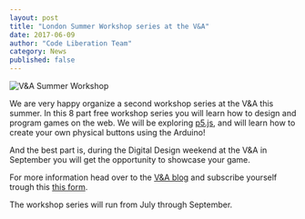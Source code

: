 ```yaml
---
layout: post
title: "London Summer Workshop series at the V&A"
date: 2017-06-09
author: "Code Liberation Team"
category: News
published: false
---
```


![V&A Summer Workshop](/img/blog/2017-news/07/V&A.jpg)

We are very happy organize a second workshop series at the V&A this summer. In this 8 part free workshop series you will learn how to design and program games on the web. We will be exploring [p5.js](https://p5js.org), and will learn how to create your own physical buttons using the Arduino!

And the best part is, during the Digital Design weekend at the V&A in September you will get the opportunity to showcase your game.

For more information head over to the [V&A blog](http://www.vam.ac.uk/blog/network/code-liberation-2) and subscribe yourself trough this [this form](https://goo.gl/forms/kzbQKTgfSphwG09F3).

The workshop series will run from July through September.
